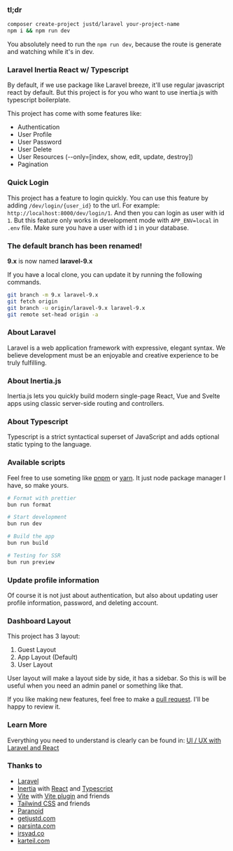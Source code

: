 ### tl;dr

```bash
composer create-project justd/laravel your-project-name
npm i && npm run dev
```

You absolutely need to run the `npm run dev`, because the route is generate and watching while it's in dev.

### Laravel Inertia React w/ Typescript

By default, if we use package like Laravel breeze, it'll use regular javascript react by default. But this project is
for you who want to use inertia.js with typescript boilerplate.

This project has come with some features like:

- Authentication
- User Profile
- User Password
- User Delete
- User Resources (--only=[index, show, edit, update, destroy])
- Pagination

### Quick Login

This project has a feature to login quickly. You can use this feature by adding `/dev/login/{user_id}` to the url. For
example: `http://localhost:8000/dev/login/1`. And then you can login as user with id `1`. But this feature only works in
development mode with `APP_ENV=local` in `.env` file. Make sure you have a user with id `1` in your database.

### The default branch has been renamed!

**9.x** is now named **laravel-9.x**

If you have a local clone, you can update it by running the following commands.

```bash
git branch -m 9.x laravel-9.x
git fetch origin
git branch -u origin/laravel-9.x laravel-9.x
git remote set-head origin -a
```

### About Laravel

Laravel is a web application framework with expressive, elegant syntax. We believe development must be an enjoyable and
creative experience to be truly fulfilling.

### About Inertia.js

Inertia.js lets you quickly build modern single-page React, Vue and Svelte apps using classic server-side routing and
controllers.

### About Typescript

Typescript is a strict syntactical superset of JavaScript and adds optional static typing to the language.

### Available scripts

Feel free to use someting like [pnpm](https://pnpm.io/) or [yarn](https://yarnpkg.com/). It just node package manager I
have, so make yours.

```bash
# Format with prettier
bun run format

# Start development
bun run dev

# Build the app
bun run build

# Testing for SSR
bun run preview
```

### Update profile information

Of course it is not just about authentication, but also about updating user profile information, password, and deleting
account.

### Dashboard Layout

This project has 3 layout:

1. Guest Layout
2. App Layout (Default)
3. User Layout

User layout will make a layout side by side, it has a sidebar. So this is will be useful when you need an admin panel or
something like that.

If you like making new features, feel free to make a [pull request](https://github.com/irsyadadl/inertia.ts/pulls). I'll
be happy to review it.

### Learn More

Everything you need to understand is clearly can be found
in: [UI / UX with Laravel and React](https://parsinta.com/series/ui-laravel-dan-react-nqp6j)

### Thanks to

- [Laravel](https://github.com/laravel/framework)
- [Inertia](https://github.com/inertiajs/inertia) with [React](https://github.com/facebook/react)
  and [Typescript](https://github.com/microsoft/TypeScript)
- [Vite](https://vitejs.dev/) with [Vite plugin](https://github.com/laravel/vite-plugin) and friends
- [Tailwind CSS](https://github.com/tailwindlabs/tailwindcss) and friends
- [Paranoid](https://paranoid.irsyad.co)
- [getjustd.com](https://getjustd.com/)
- [parsinta.com](https://parsinta.com/)
- [irsyad.co](https://irsyad.co/)
- [karteil.com](https://karteil.com/)
